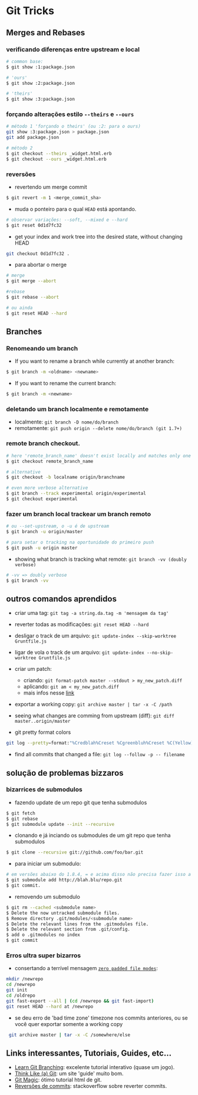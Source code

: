 # Git Tricks

## Merges and Rebases

### verificando diferenças entre upstream e local
```sh
# common base:
$ git show :1:package.json

# 'ours'
$ git show :2:package.json

# 'theirs'
$ git show :3:package.json
```

### forçando alterações estilo `--theirs` e `--ours`

```sh
# método 1 'forçando o theirs' (ou :2: para o ours)
git show :3:package.json > package.json
git add package.json

# método 2
$ git checkout --theirs _widget.html.erb
$ git checkout --ours _widget.html.erb
```

### reversões

* revertendo um merge commit
```sh
$ git revert -m 1 <merge_commit_sha>
```

* muda o ponteiro para o qual `HEAD` está apontando.
```sh
# observar variações: --soft, --mixed e --hard
$ git reset 0d1d7fc32
```

* get your index and work tree into the desired state, without changing HEAD
```sh
git checkout 0d1d7fc32 .
```

* para abortar o merge
```sh
# merge
$ git merge --abort

#rebase
$ git rebase --abort

# ou ainda
$ git reset HEAD --hard
```

## Branches

### Renomeando um branch

* If you want to rename a branch while currently at another branch: 

```sh
$ git branch -m <oldname> <newname>
```
* If you want to rename the current branch:

```sh
$ git branch -m <newname>
```
### deletando um branch localmente e remotamente
* localmente: `git branch -D nome/do/branch`
* remotamente: `git push origin --delete nome/do/branch (git 1.7+)`

### remote branch checkout.

```sh
# here 'remote_branch_name' doesn't exist locally and matches only one name on the remote: 
$ git checkout remote_branch_name

# alternative 
$ git checkout -b localname origin/branchname

# even more verbose alternative
$ git branch --track experimental origin/experimental
$ git checkout experimental
```

### fazer um branch local trackear um branch remoto
```sh
# ou --set-upstream, o -u é de upstream
$ git branch -u origin/master 

# para setar o tracking na oportunidade do primeiro push
$ git push -u origin master
```

* showing what branch is tracking what remote: `git branch -vv (doubly verbose)`

```sh
# -vv => doubly verbose
$ git branch -vv 
```

## outros comandos aprendidos

* criar uma tag: `git tag -a string.da.tag -m 'mensagem da tag'`
* reverter todas as modificações: `git reset HEAD --hard`
* desligar o track de um arquivo: `git update-index --skip-worktree Gruntfile.js`
* ligar de vola o track de um arquivo: `git update-index --no-skip-worktree Gruntfile.js`

* criar um patch:
  * criando: `git format-patch master --stdout > my_new_patch.diff`
  * aplicando: `git am < my_new_patch.diff`
  * mais infos nesse [link](https://ariejan.net/2009/10/26/how-to-create-and-apply-a-patch-with-git/)


* exportar a working copy: `git archive master | tar -x -C /path`

* seeing what changes are comming from upstream (diff): `git diff master..origin/master`

* git pretty format colors
```sh
git log --pretty=format:"%Credblah%Creset %Cgreenbluh%Creset %C(Yellow)lol%Creset %Cblueduh%Creset %C(magenta)lolmagenta%Creset %C(cyan)sdlkfjsdkfj%Creset %C(white)lollololzors%Creset"
```

* find all commits that changed a file: `git log --follow -p -- filename`

## solução de problemas bizzaros

### bizarrices de submodulos

* fazendo update de um repo git que tenha submodulos

```sh
$ git fetch
$ git rebase
$ git submodule update --init --recursive
```

* clonando e já inciando os submodules de um git repo que tenha submodulos

```sh
$ git clone --recursive git://github.com/foo/bar.git
```

* para iniciar um submodulo: 

```sh
# em versões abaixo do 1.8.4, = e acima disso não precisa fazer isso a partir da raiz do .git
$ git submodule add http://blah.blu/repo.git
$ git commit.
```

* removendo um submodulo

```sh
$ git rm --cached <submodule name>
$ Delete the now untracked submodule files.
$ Remove directory .git/modules/<submodule name>
$ Delete the relevant lines from the .gitmodules file.
$ Delete the relevant section from .git/config.
$ add o .gitmodules no index
$ git commit
```


### Erros ultra super bizarros

* consertando a terrível mensagem [`zero padded file modes`](http://stackoverflow.com/questions/14700502/how-to-fix-git-zero-padded-file-modes-warning):

```sh
mkdir /newrepo
cd /newrepo
git init
cd /oldrepo
git fast-export --all | (cd /newrepo && git fast-import)
git reset HEAD --hard at /newrepo
```

* se deu erro de 'bad time zone' timezone nos commits anteriores, ou se você quer exportar somente a working copy

```sh
 git archive master | tar -x -C /somewhere/else
```


## Links interessantes, Tutoriais, Guides, etc...

* [Learn Git Branching][1]: excelente tutorial interativo (quase um jogo).
* [Think Like (a) Git][2]: um site 'guide' muito bom. 
* [Git Magic][3]: ótimo tutorial html de git.
* [Reversões de commits][4]: stackoverflow sobre reverter commits.

[1]: <http://pcottle.github.io/learnGitBranching/?NODEMO>
[2]: <http://think-like-a-git.net>
[3]: <http://www-cs-students.stanford.edu/~blynn/gitmagic/>
[4]: <http://stackoverflow.com/questions/4114095/revert-git-repo-to-a-previous-commit>
